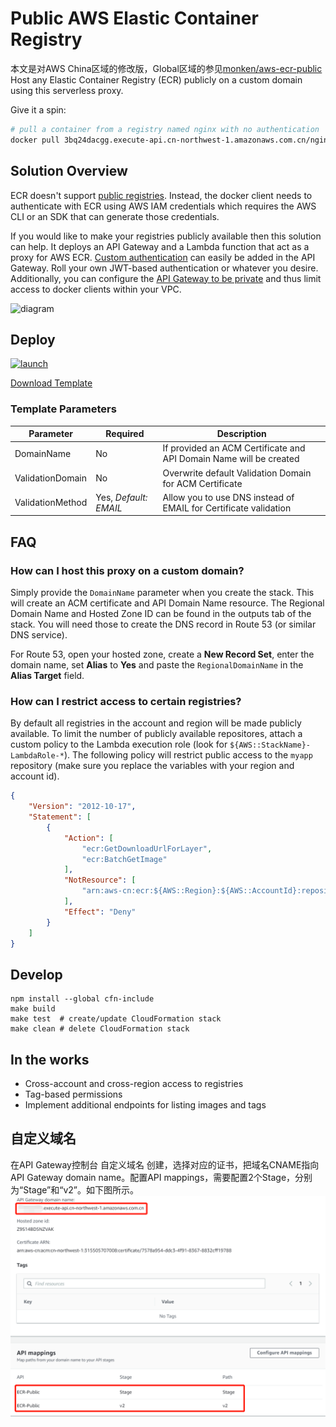 # Public AWS Elastic Container Registry
本文是对AWS China区域的修改版，Global区域的参见[monken/aws-ecr-public](https://github.com/monken/aws-ecr-public)  
Host any Elastic Container Registry (ECR) publicly on a custom domain using this serverless proxy.

Give it a spin:

```bash
# pull a container from a registry named nginx with no authentication
docker pull 3bq24dacgg.execute-api.cn-northwest-1.amazonaws.com.cn/nginx:alpine
```

## Solution Overview

ECR doesn't support [public registries](https://aws.amazon.com/ecr/faqs/). Instead, the docker client needs to authenticate with ECR using AWS IAM credentials which requires the AWS CLI or an SDK that can generate those credentials.

If you would like to make your registries publicly available then this solution can help. It deploys an API Gateway and a Lambda function that act as a proxy for AWS ECR. [Custom authentication](https://docs.aws.amazon.com/apigateway/latest/developerguide/apigateway-use-lambda-authorizer.html) can easily be added in the API Gateway. Roll your own JWT-based authentication or whatever you desire. Additionally, you can configure the [API Gateway to be private](https://docs.aws.amazon.com/apigateway/latest/developerguide/apigateway-private-apis.html) and thus limit access to docker clients within your VPC.

![diagram](docs/aws-ecr-public.svg)

## Deploy

[![launch](docs/launch-stack.svg)](https://cn-northwest-1.console.amazonaws.cn/cloudformation/home?#/stacks/create/review?filter=active&templateURL=https%3a%2f%2fnowfox.s3.cn-northwest-1.amazonaws.com.cn%2faws-ecr-public%2fv1.1.1%2fECR-Public-cn.json&stackName=ECR-public)

[Download Template](https://nowfox.s3.cn-northwest-1.amazonaws.com.cn/aws-ecr-public/v1.1.1/ECR-Public-cn.json)


### Template Parameters

| Parameter | Required | Description |
| -- | -- | -- |
| DomainName | No | If provided an ACM Certificate and API Domain Name will be created
| ValidationDomain | No | Overwrite default Validation Domain for ACM Certificate
| ValidationMethod | Yes, *Default: EMAIL* | Allow you to use DNS instead of EMAIL for Certificate validation

## FAQ

### How can I host this proxy on a custom domain?

Simply provide the `DomainName` parameter when you create the stack. This will create an ACM certificate and API Domain Name resource. The Regional Domain Name and Hosted Zone ID can be found in the outputs tab of the stack. You will need those to create the DNS record in Route 53 (or similar DNS service).

For Route 53, open your hosted zone, create a **New Record Set**, enter the domain name, set **Alias** to **Yes** and paste the `RegionalDomainName` in the **Alias Target** field.

### How can I restrict access to certain registries?

By default all registries in the account and region will be made publicly available. To limit the number of publicly available repositores, attach a custom policy to the Lambda execution role (look for `${AWS::StackName}-LambdaRole-*`). The following policy will restrict public access to the `myapp` repository (make sure you replace the variables with your region and account id).

```json
{
    "Version": "2012-10-17",
    "Statement": [
        {
            "Action": [
                "ecr:GetDownloadUrlForLayer",
                "ecr:BatchGetImage"
            ],
            "NotResource": [
                "arn:aws-cn:ecr:${AWS::Region}:${AWS::AccountId}:repository/myapp"
            ],
            "Effect": "Deny"
        }
    ]
}
```

## Develop

```
npm install --global cfn-include
make build
make test  # create/update CloudFormation stack
make clean # delete CloudFormation stack
```

## In the works

* Cross-account and cross-region access to registries
* Tag-based permissions
* Implement additional endpoints for listing images and tags

## 自定义域名
在API Gateway控制台 自定义域名 创建，选择对应的证书，把域名CNAME指向API Gateway domain name。配置API mappings，需要配置2个Stage，分别为“Stage”和“v2”。如下图所示。
![自定义域名](docs/custom-domain-name.png)

